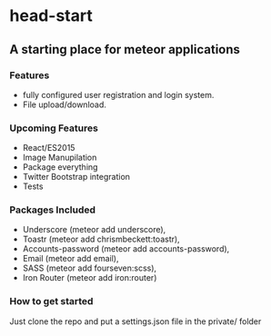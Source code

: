 # head-start
## A starting place for meteor applications

### Features
- fully configured user registration and login system.
- File upload/download.

### Upcoming Features
 - React/ES2015
 - Image Manupilation
 - Package everything
 - Twitter Bootstrap integration
 - Tests

### Packages Included
 - Underscore (meteor add underscore),
 - Toastr (meteor add chrismbeckett:toastr),
 - Accounts-password (meteor add accounts-password),
 - Email (meteor add email),
 - SASS (meteor add fourseven:scss),
 - Iron Router (meteor add iron:router)
 
 ### How to get started
 Just clone the repo and put a settings.json file in the private/ folder

